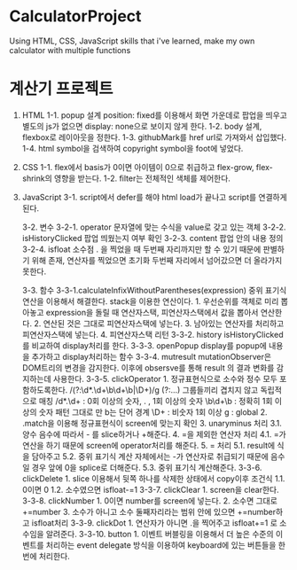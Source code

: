 # CalculatorProject
Using HTML, CSS, JavaScript skills that i've learned, make my own calculator with multiple functions

# 계산기 프로젝트

1. HTML
    1-1. popup 설계
        position: fixed를 이용해서 화면 가운데로 팝업을 띄우고 별도의 js가 없으면 display: none으로 보이지 않게 한다.
    1-2. body 설계, flexbox로 레이아웃을 정한다.
    1-3. githubMark를 href url로 가져와서 삽입했다.
    1-4. html symbol을 검색하여 copyright symbol을 foot에 넣었다.

2. CSS
    1-1. flex에서 basis가 0이면 아이템이 0으로 취급하고 flex-grow, flex-shrink의 영향을 받는다.
    1-2. filter는 전체적인 색체를 제어한다.

3. JavaScript
    3-1. script에서 defer를 해야 html load가 끝나고 script를 연결하게 된다.

    3-2. 변수
        3-2-1. operator
            문자열에 맞는 수식을 value로 갖고 있는 객체
        3-2-2. isHistoryClicked
            팝업 띄웠는지 여부 확인
        3-2-3. content
            팝업 안의 내용 정의
        3-2-4. isfloat
            소수점 . 을 찍었을 때 두번째 자리까지만 할 수 있기 때문에 판별하기 위해 존재,
            연산자를 찍었으면 초기화 두번째 자리에서 넘어갔으면 더 올라가지 못한다.

    3-3.  함수
        3-3-1.calculateInfixWithoutParentheses(expression)
            중위 표기식 연산을 이용해서 해결한다. stack을 이용한 연산이다.
            1. 우선순위를 객체로 미리 뽑아놓고 expression을 돌릴 때 연산자스택, 피연산자스택에서 값을 뽑아서 연산한다.
            2. 연산된 것은 그대로 피연산자스택에 넣는다.
            3. 남아있는 연산자를 처리하고 피연산자스택에 넣는다.
            4. 피연산자스택 리턴
        3-3-2. history
            isHistoryClicked를 비교하여 display처리를 한다.
        3-3-3. openPopup
            display를 popup에 내용을 추가하고 display처리하는 함수
        3-3-4. mutresult
            mutationObserver은 DOM트리의 변경을 감지한다. 이후에 obsersve를 통해 result
            의 결과 변화를 감지하는데 사용한다. 
        3-3-5. clickOperator
            1. 정규표현식으로 소수와 정수 모두 포함하도록한다.
                /(?:\d*\.\d+\b\d+\b|\D+)/g
                (?:...) 그룹들끼리 겹치지 않고 독립적으로 매칭
                /d*\.\d+ : 0회 이상의 숫자, . , 1회 이상의 숫자
                \b\d+\b : 정확히 1회 이상의 숫자 패턴 그대로 만 b는 단어 경계
                \D+ : 비숫자 1회 이상
                g : global
            2. .match을 이용해 정규표현식이 screen에 맞는지 확인
            3. unaryminus 처리
                3.1. 양수 음수에 따라서 - 를 slice하거나 +해준다.
            4. =을 제외한 연산자 처리
                4.1. =가 연산을 하기 때문에 screen에 operator처리를 해준다.
            5. = 처리
                5.1. result에 식을 담아주고
                5.2. 중위 표기식 계산 자체에서는 -가 연산자로 취급되기 때문에 음수일 경우 앞에 0을 splice로 더해준다.
                5.3. 중위 표기식 계산해준다.
        3-3-6. clickDelete
            1. slice 이용해서 뒷쪽 하나를 삭제한 상태에서 copy이후 조건식
                1.1. 0이면 0
                1.2. 소수였으면 isfloat-=1
        3-3-7. clickClear
            1. screen을 clear한다.
        3-3-8. clickNumber
            1. 0이면 number를 screen에 넣는다.
            2. 소수면 그대로 +=number
            3. 소수가 아니고 소수 둘째자리라는 범위 안에 있으면 +=number하고 isfloat처리
        3-3-9. clickDot
            1. 연산자가 아니면 .을 찍어주고 isfloat+=1 로 소수임을 알려준다.
        3-3-10. button
            1. 이벤트 버블링을 이용해서 더 높은 수준의 이벤트를 처리하는 event delegate 방식을 이용하여 keyboard에 있는 버튼들을 한번에 처리한다.